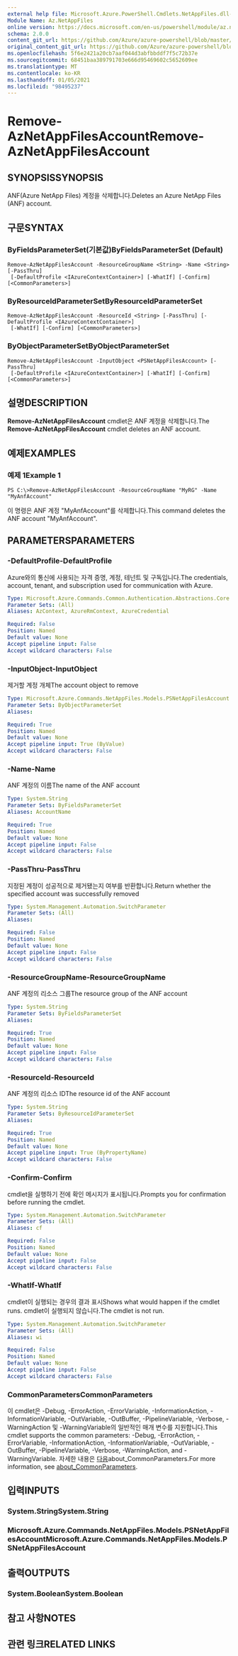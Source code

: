 ```yaml
---
external help file: Microsoft.Azure.PowerShell.Cmdlets.NetAppFiles.dll-Help.xml
Module Name: Az.NetAppFiles
online version: https://docs.microsoft.com/en-us/powershell/module/az.netappfiles/remove-aznetappfilesaccount
schema: 2.0.0
content_git_url: https://github.com/Azure/azure-powershell/blob/master/src/NetAppFiles/NetAppFiles/help/Remove-AzNetAppFilesAccount.md
original_content_git_url: https://github.com/Azure/azure-powershell/blob/master/src/NetAppFiles/NetAppFiles/help/Remove-AzNetAppFilesAccount.md
ms.openlocfilehash: 5f6e2421a20cb7aaf044d3abfbbddf7f5c72b37e
ms.sourcegitcommit: 68451baa389791703e666d95469602c5652609ee
ms.translationtype: MT
ms.contentlocale: ko-KR
ms.lasthandoff: 01/05/2021
ms.locfileid: "98495237"
---
```

# <span data-ttu-id="9f2d1-101">Remove-AzNetAppFilesAccount</span><span class="sxs-lookup"><span data-stu-id="9f2d1-101">Remove-AzNetAppFilesAccount</span></span>

## <span data-ttu-id="9f2d1-102">SYNOPSIS</span><span class="sxs-lookup"><span data-stu-id="9f2d1-102">SYNOPSIS</span></span>
<span data-ttu-id="9f2d1-103">ANF(Azure NetApp Files) 계정을 삭제합니다.</span><span class="sxs-lookup"><span data-stu-id="9f2d1-103">Deletes an Azure NetApp Files (ANF) account.</span></span>

## <span data-ttu-id="9f2d1-104">구문</span><span class="sxs-lookup"><span data-stu-id="9f2d1-104">SYNTAX</span></span>

### <span data-ttu-id="9f2d1-105">ByFieldsParameterSet(기본값)</span><span class="sxs-lookup"><span data-stu-id="9f2d1-105">ByFieldsParameterSet (Default)</span></span>
```
Remove-AzNetAppFilesAccount -ResourceGroupName <String> -Name <String> [-PassThru]
 [-DefaultProfile <IAzureContextContainer>] [-WhatIf] [-Confirm] [<CommonParameters>]
```

### <span data-ttu-id="9f2d1-106">ByResourceIdParameterSet</span><span class="sxs-lookup"><span data-stu-id="9f2d1-106">ByResourceIdParameterSet</span></span>
```
Remove-AzNetAppFilesAccount -ResourceId <String> [-PassThru] [-DefaultProfile <IAzureContextContainer>]
 [-WhatIf] [-Confirm] [<CommonParameters>]
```

### <span data-ttu-id="9f2d1-107">ByObjectParameterSet</span><span class="sxs-lookup"><span data-stu-id="9f2d1-107">ByObjectParameterSet</span></span>
```
Remove-AzNetAppFilesAccount -InputObject <PSNetAppFilesAccount> [-PassThru]
 [-DefaultProfile <IAzureContextContainer>] [-WhatIf] [-Confirm] [<CommonParameters>]
```

## <span data-ttu-id="9f2d1-108">설명</span><span class="sxs-lookup"><span data-stu-id="9f2d1-108">DESCRIPTION</span></span>
<span data-ttu-id="9f2d1-109">**Remove-AzNetAppFilesAccount** cmdlet은 ANF 계정을 삭제합니다.</span><span class="sxs-lookup"><span data-stu-id="9f2d1-109">The **Remove-AzNetAppFilesAccount** cmdlet deletes an ANF account.</span></span>

## <span data-ttu-id="9f2d1-110">예제</span><span class="sxs-lookup"><span data-stu-id="9f2d1-110">EXAMPLES</span></span>

### <span data-ttu-id="9f2d1-111">예제 1</span><span class="sxs-lookup"><span data-stu-id="9f2d1-111">Example 1</span></span>
```
PS C:\>Remove-AzNetAppFilesAccount -ResourceGroupName "MyRG" -Name "MyAnfAccount"
```

<span data-ttu-id="9f2d1-112">이 명령은 ANF 계정 "MyAnfAccount"를 삭제합니다.</span><span class="sxs-lookup"><span data-stu-id="9f2d1-112">This command deletes the ANF account "MyAnfAccount".</span></span>

## <span data-ttu-id="9f2d1-113">PARAMETERS</span><span class="sxs-lookup"><span data-stu-id="9f2d1-113">PARAMETERS</span></span>

### <span data-ttu-id="9f2d1-114">-DefaultProfile</span><span class="sxs-lookup"><span data-stu-id="9f2d1-114">-DefaultProfile</span></span>
<span data-ttu-id="9f2d1-115">Azure와의 통신에 사용되는 자격 증명, 계정, 테넌트 및 구독입니다.</span><span class="sxs-lookup"><span data-stu-id="9f2d1-115">The credentials, account, tenant, and subscription used for communication with Azure.</span></span>

```yaml
Type: Microsoft.Azure.Commands.Common.Authentication.Abstractions.Core.IAzureContextContainer
Parameter Sets: (All)
Aliases: AzContext, AzureRmContext, AzureCredential

Required: False
Position: Named
Default value: None
Accept pipeline input: False
Accept wildcard characters: False
```

### <span data-ttu-id="9f2d1-116">-InputObject</span><span class="sxs-lookup"><span data-stu-id="9f2d1-116">-InputObject</span></span>
<span data-ttu-id="9f2d1-117">제거할 계정 개체</span><span class="sxs-lookup"><span data-stu-id="9f2d1-117">The account object to remove</span></span>

```yaml
Type: Microsoft.Azure.Commands.NetAppFiles.Models.PSNetAppFilesAccount
Parameter Sets: ByObjectParameterSet
Aliases:

Required: True
Position: Named
Default value: None
Accept pipeline input: True (ByValue)
Accept wildcard characters: False
```

### <span data-ttu-id="9f2d1-118">-Name</span><span class="sxs-lookup"><span data-stu-id="9f2d1-118">-Name</span></span>
<span data-ttu-id="9f2d1-119">ANF 계정의 이름</span><span class="sxs-lookup"><span data-stu-id="9f2d1-119">The name of the ANF account</span></span>

```yaml
Type: System.String
Parameter Sets: ByFieldsParameterSet
Aliases: AccountName

Required: True
Position: Named
Default value: None
Accept pipeline input: False
Accept wildcard characters: False
```

### <span data-ttu-id="9f2d1-120">-PassThru</span><span class="sxs-lookup"><span data-stu-id="9f2d1-120">-PassThru</span></span>
<span data-ttu-id="9f2d1-121">지정된 계정이 성공적으로 제거됐는지 여부를 반환합니다.</span><span class="sxs-lookup"><span data-stu-id="9f2d1-121">Return whether the specified account was successfully removed</span></span>

```yaml
Type: System.Management.Automation.SwitchParameter
Parameter Sets: (All)
Aliases:

Required: False
Position: Named
Default value: None
Accept pipeline input: False
Accept wildcard characters: False
```

### <span data-ttu-id="9f2d1-122">-ResourceGroupName</span><span class="sxs-lookup"><span data-stu-id="9f2d1-122">-ResourceGroupName</span></span>
<span data-ttu-id="9f2d1-123">ANF 계정의 리소스 그룹</span><span class="sxs-lookup"><span data-stu-id="9f2d1-123">The resource group of the ANF account</span></span>

```yaml
Type: System.String
Parameter Sets: ByFieldsParameterSet
Aliases:

Required: True
Position: Named
Default value: None
Accept pipeline input: False
Accept wildcard characters: False
```

### <span data-ttu-id="9f2d1-124">-ResourceId</span><span class="sxs-lookup"><span data-stu-id="9f2d1-124">-ResourceId</span></span>
<span data-ttu-id="9f2d1-125">ANF 계정의 리소스 ID</span><span class="sxs-lookup"><span data-stu-id="9f2d1-125">The resource id of the ANF account</span></span>

```yaml
Type: System.String
Parameter Sets: ByResourceIdParameterSet
Aliases:

Required: True
Position: Named
Default value: None
Accept pipeline input: True (ByPropertyName)
Accept wildcard characters: False
```

### <span data-ttu-id="9f2d1-126">-Confirm</span><span class="sxs-lookup"><span data-stu-id="9f2d1-126">-Confirm</span></span>
<span data-ttu-id="9f2d1-127">cmdlet을 실행하기 전에 확인 메시지가 표시됩니다.</span><span class="sxs-lookup"><span data-stu-id="9f2d1-127">Prompts you for confirmation before running the cmdlet.</span></span>

```yaml
Type: System.Management.Automation.SwitchParameter
Parameter Sets: (All)
Aliases: cf

Required: False
Position: Named
Default value: None
Accept pipeline input: False
Accept wildcard characters: False
```

### <span data-ttu-id="9f2d1-128">-WhatIf</span><span class="sxs-lookup"><span data-stu-id="9f2d1-128">-WhatIf</span></span>
<span data-ttu-id="9f2d1-129">cmdlet이 실행되는 경우의 결과 표시</span><span class="sxs-lookup"><span data-stu-id="9f2d1-129">Shows what would happen if the cmdlet runs.</span></span>
<span data-ttu-id="9f2d1-130">cmdlet이 실행되지 않습니다.</span><span class="sxs-lookup"><span data-stu-id="9f2d1-130">The cmdlet is not run.</span></span>

```yaml
Type: System.Management.Automation.SwitchParameter
Parameter Sets: (All)
Aliases: wi

Required: False
Position: Named
Default value: None
Accept pipeline input: False
Accept wildcard characters: False
```

### <span data-ttu-id="9f2d1-131">CommonParameters</span><span class="sxs-lookup"><span data-stu-id="9f2d1-131">CommonParameters</span></span>
<span data-ttu-id="9f2d1-132">이 cmdlet은 -Debug, -ErrorAction, -ErrorVariable, -InformationAction, -InformationVariable, -OutVariable, -OutBuffer, -PipelineVariable, -Verbose, -WarningAction 및 -WarningVariable의 일반적인 매개 변수를 지원합니다.</span><span class="sxs-lookup"><span data-stu-id="9f2d1-132">This cmdlet supports the common parameters: -Debug, -ErrorAction, -ErrorVariable, -InformationAction, -InformationVariable, -OutVariable, -OutBuffer, -PipelineVariable, -Verbose, -WarningAction, and -WarningVariable.</span></span> <span data-ttu-id="9f2d1-133">자세한 내용은 [다음](http://go.microsoft.com/fwlink/?LinkID=113216)about_CommonParameters.</span><span class="sxs-lookup"><span data-stu-id="9f2d1-133">For more information, see [about_CommonParameters](http://go.microsoft.com/fwlink/?LinkID=113216).</span></span>

## <span data-ttu-id="9f2d1-134">입력</span><span class="sxs-lookup"><span data-stu-id="9f2d1-134">INPUTS</span></span>

### <span data-ttu-id="9f2d1-135">System.String</span><span class="sxs-lookup"><span data-stu-id="9f2d1-135">System.String</span></span>

### <span data-ttu-id="9f2d1-136">Microsoft.Azure.Commands.NetAppFiles.Models.PSNetAppFilesAccount</span><span class="sxs-lookup"><span data-stu-id="9f2d1-136">Microsoft.Azure.Commands.NetAppFiles.Models.PSNetAppFilesAccount</span></span>

## <span data-ttu-id="9f2d1-137">출력</span><span class="sxs-lookup"><span data-stu-id="9f2d1-137">OUTPUTS</span></span>

### <span data-ttu-id="9f2d1-138">System.Boolean</span><span class="sxs-lookup"><span data-stu-id="9f2d1-138">System.Boolean</span></span>

## <span data-ttu-id="9f2d1-139">참고 사항</span><span class="sxs-lookup"><span data-stu-id="9f2d1-139">NOTES</span></span>

## <span data-ttu-id="9f2d1-140">관련 링크</span><span class="sxs-lookup"><span data-stu-id="9f2d1-140">RELATED LINKS</span></span>
